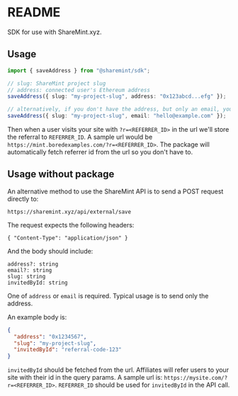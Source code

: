 # README

SDK for use with ShareMint.xyz.

## Usage

```ts
import { saveAddress } from "@sharemint/sdk";

// slug: ShareMint project slug
// address: connected user's Ethereum address
saveAddress({ slug: "my-project-slug", address: "0x123abcd...efg" });

// alternatively, if you don't have the address, but only an email, you can provide that instead:
saveAddress({ slug: "my-project-slug", email: "hello@example.com" });
```

Then when a user visits your site with `?r=<REFERRER_ID>` in the url we'll store the referral to `REFERRER_ID`. A sample url would be `https://mint.boredexamples.com/?r=<REFERRER_ID>`. The package will automatically fetch referrer id from the url so you don't have to.

## Usage without package

An alternative method to use the ShareMint API is to send a POST request directly to:

`https://sharemint.xyz/api/external/save`

The request expects the following headers:

```
{ "Content-Type": "application/json" }
```

And the body should include:

```
address?: string
email?: string
slug: string
invitedById: string
```

One of `address` or `email` is required. Typical usage is to send only the address.

An example body is:

```json
{
  "address": "0x1234567",
  "slug": "my-project-slug",
  "invitedById": "referral-code-123"
}
```

`invitedById` should be fetched from the url. Affiliates will refer users to your site with their id in the query params. A sample url is: `https://mysite.com/?r=<REFERRER_ID>`. `REFERRER_ID` should be used for `invitedById` in the API call.
